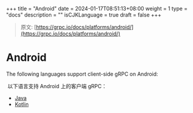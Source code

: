 +++
title = "Android"
date = 2024-01-17T08:51:13+08:00
weight = 1
type = "docs"
description = ""
isCJKLanguage = true
draft = false
+++

> 原文: [https://grpc.io/docs/platforms/android/](https://grpc.io/docs/platforms/android/)

# Android



The following languages support client-side gRPC on Android:

​	以下语言支持 Android 上的客户端 gRPC：

- [Java](https://grpc.io/docs/platforms/android/java/)
- [Kotlin](https://grpc.io/docs/platforms/android/kotlin/)
